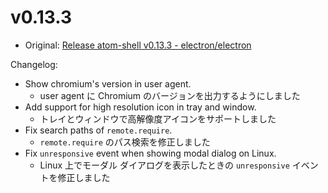 # v0.13.3

* Original: [Release atom-shell v0.13.3 - electron/electron](https://github.com/electron/electron/releases/tag/v0.13.3)

Changelog:

* Show chromium's version in user agent.
  * user agent に Chromium のバージョンを出力するようにしました
* Add support for high resolution icon in tray and window.
  * トレイとウィンドウで高解像度アイコンをサポートしました
* Fix search paths of `remote.require`.
  * `remote.require` のパス検索を修正しました
* Fix `unresponsive` event when showing modal dialog on Linux.
  * Linux 上でモーダル ダイアログを表示したときの `unresponsive` イベントを修正しました

